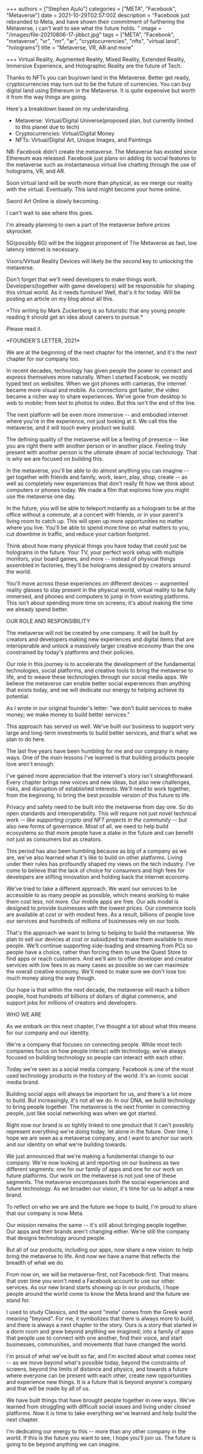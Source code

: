 +++
authors = ["Stephen Ajulu"]
categories = ["META", "Facebook", "Metaverse"]
date = 2021-10-29T02:57:00Z
description = "Facebook just rebranded to Meta, and have shown their commitment of furthering the Metaverse, i can't wait to see what the future holds. "
image = "/images/file-20210806-17-jibbct.jpg"
tags = ["META", "Facebook", "metaverse", "vr", "mr", "ar", "cryptocurrencies", "nfts", "virtual land", "holograms"]
title = "Metaverse, VR, AR and more"

+++
Virtual Reality, Augmented Reality, Mixed Reality, Extended Reality, Immersive Experience, and Holographic Reality are the future of Tech.

Thanks to NFTs you can buy/own land in the Metaverse. Better get ready, cryptocurrencies may turn out to be the future of currencies. You can buy digital land using Ethereum in the Metaverse. It is quite expensive but worth it from the way things are going.

Here's a breakdown based on my understanding.

* Metaverse: Virtual/Digital Universe(proposed plan, but currently limited to this planet due to tech)
* Cryptocurrencies: Virtual/Digital Money
* NFTs: Virtual/Digital Art, Unique Images, and Paintings

NB: Facebook didn't create the metaverse. The Metaverse has existed since Ethereum was released. Facebook just plans on adding its social features to the metaverse such as instantaneous virtual live chatting through the use of holograms, VR, and AR.

Soon virtual land will be worth more than physical, as we merge our reality with the virtual. Eventually. This land might become your home online.

Sword Art Online is slowly becoming.

I can't wait to see where this goes.

I'm already planning to own a part of the metaverse before prices skyrocket.

5G(possibly 6G) will be the biggest proponent of The Metaverse as fast, low latency internet is necessary.

Visors/Virtual Reality Devices will likely be the second key to unlocking the metaverse.

Don't forget that we'll need developers to make things work. Developers(together with game developers) will be responsible for shaping this virtual world. As it needs furniture! Well, that's it for today. Will be posting an article on my blog about all this.

\*This writing by Mark Zuckerberg is so futuristic that any young people reading it should get an idea about careers to pursue.*

Please read it.

\*FOUNDER'S LETTER, 2021*

We are at the beginning of the next chapter for the internet, and it's the next chapter for our company too.

In recent decades, technology has given people the power to connect and express themselves more naturally. When I started Facebook, we mostly typed text on websites. When we got phones with cameras, the internet became more visual and mobile. As connections got faster, the video became a richer way to share experiences. We've gone from desktop to web to mobile; from text to photos to video. But this isn't the end of the line.

The next platform will be even more immersive -- and embodied internet where you're in the experience, not just looking at it. We call this the metaverse, and it will touch every product we build.

The defining quality of the metaverse will be a feeling of presence -- like you are right there with another person or in another place. Feeling truly present with another person is the ultimate dream of social technology. That is why we are focused on building this.

In the metaverse, you'll be able to do almost anything you can imagine -- get together with friends and family, work, learn, play, shop, create -- as well as completely new experiences that don't really fit how we think about computers or phones today. We made a film that explores how you might use the metaverse one day.

In the future, you will be able to teleport instantly as a hologram to be at the office without a commute, at a concert with friends, or in your parent's living room to catch up. This will open up more opportunities no matter where you live. You'll be able to spend more time on what matters to you, cut downtime in traffic, and reduce your carbon footprint.

Think about how many physical things you have today that could just be holograms in the future. Your TV, your perfect work setup with multiple monitors, your board games, and more -- instead of physical things assembled in factories, they'll be holograms designed by creators around the world.

You'll move across these experiences on different devices -- augmented reality glasses to stay present in the physical world, virtual reality to be fully immersed, and phones and computers to jump in from existing platforms. This isn't about spending more time on screens; it's about making the time we already spend better.

OUR ROLE AND RESPONSIBILITY

The metaverse will not be created by one company. It will be built by creators and developers making new experiences and digital items that are interoperable and unlock a massively larger creative economy than the one constrained by today's platforms and their policies.

Our role in this journey is to accelerate the development of the fundamental technologies, social platforms, and creative tools to bring the metaverse to life, and to weave these technologies through our social media apps. We believe the metaverse can enable better social experiences than anything that exists today, and we will dedicate our energy to helping achieve its potential.

As I wrote in our original founder's letter: "we don't build services to make money; we make money to build better services."

This approach has served us well. We've built our business to support very large and long-term investments to build better services, and that's what we plan to do here.

The last five years have been humbling for me and our company in many ways. One of the main lessons I've learned is that building products people love aren't enough.

I've gained more appreciation that the internet's story isn't straightforward. Every chapter brings new voices and new ideas, but also new challenges, risks, and disruption of established interests. We'll need to work together, from the beginning, to bring the best possible version of this future to life.

Privacy and safety need to be built into the metaverse from day one. So do open standards and interoperability. This will require not just novel technical work -- _like supporting crypto and NFT projects in the community_ -- but also new forms of governance. Most of all, we need to help build ecosystems so that more people have a stake in the future and can benefit not just as consumers but as creators.

This period has also been humbling because as big of a company as we are, we've also learned what it's like to build on other platforms. Living under their rules has profoundly shaped my views on the tech industry. I've come to believe that the lack of choice for consumers and high fees for developers are stifling innovation and holding back the internet economy.

We've tried to take a different approach. We want our services to be accessible to as many people as possible, which means working to make them cost less, not more. Our mobile apps are free. Our ads model is designed to provide businesses with the lowest prices. Our commerce tools are available at cost or with modest fees. As a result, billions of people love our services and hundreds of millions of businesses rely on our tools.

That's the approach we want to bring to helping to build the metaverse. We plan to sell our devices at cost or subsidized to make them available to more people. We'll continue supporting side-loading and streaming from PCs so people have a choice, rather than forcing them to use the Quest Store to find apps or reach customers. And we'll aim to offer developer and creator services with low fees in as many cases as possible so we can maximize the overall creative economy. We'll need to make sure we don't lose too much money along the way though.

Our hope is that within the next decade, the metaverse will reach a billion people, host hundreds of billions of dollars of digital commerce, and support jobs for millions of creators and developers.

WHO WE ARE

As we embark on this next chapter, I've thought a lot about what this means for our company and our identity.

We're a company that focuses on connecting people. While most tech companies focus on how people interact with technology, we've always focused on building technology so people can interact with each other.

Today we're seen as a social media company. Facebook is one of the most used technology products in the history of the world. It's an iconic social media brand.

Building social apps will always be important for us, and there's a lot more to build. But increasingly, it's not all we do. In our DNA, we build technology to bring people together. The metaverse is the next frontier in connecting people, just like social networking was when we got started.

Right now our brand is so tightly linked to one product that it can't possibly represent everything we're doing today, let alone in the future. Over time, I hope we are seen as a metaverse company, and I want to anchor our work and our identity on what we're building towards.

We just announced that we're making a fundamental change to our company. We're now looking at and reporting on our business as two different segments: one for our family of apps and one for our work on future platforms. Our work on the metaverse is not just one of these segments. The metaverse encompasses both the social experiences and future technology. As we broaden our vision, it's time for us to adopt a new brand.

To reflect on who we are and the future we hope to build, I'm proud to share that our company is now Meta.

Our mission remains the same -- it's still about bringing people together. Our apps and their brands aren't changing either. We're still the company that designs technology around people.

But all of our products, including our apps, now share a new vision: to help bring the metaverse to life. And now we have a name that reflects the breadth of what we do.

From now on, we will be metaverse-first, not Facebook-first. That means that over time you won't need a Facebook account to use our other services. As our new brand starts showing up in our products, I hope people around the world come to know the Meta brand and the future we stand for.

I used to study Classics, and the word "meta" comes from the Greek word meaning "beyond". For me, it symbolizes that there is always more to build, and there is always a next chapter to the story. Ours is a story that started in a dorm room and grew beyond anything we imagined; into a family of apps that people use to connect with one another, find their voice, and start businesses, communities, and movements that have changed the world.

I'm proud of what we've built so far, and I'm excited about what comes next -- as we move beyond what's possible today, beyond the constraints of screens, beyond the limits of distance and physics, and towards a future where everyone can be present with each other, create new opportunities and experience new things. It is a future that is beyond anyone's company and that will be made by all of us.

We have built things that have brought people together in new ways. We've learned from struggling with difficult social issues and living under closed platforms. Now it is time to take everything we've learned and help build the next chapter.

I'm dedicating our energy to this -- more than any other company in the world. If this is the future you want to see, I hope you'll join us. The future is going to be beyond anything we can imagine.
